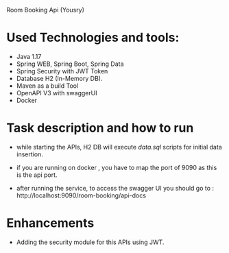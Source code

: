Room Booking Api (Yousry)

# Used Technologies and tools:

* Java 1.17
* Spring WEB, Spring Boot, Spring Data
* Spring Security with JWT Token
* Database H2 (In-Memory DB).
* Maven as a build Tool
* OpenAPI V3 with swaggerUI 
* Docker


# Task description and how to run

- while starting the APIs, H2 DB will execute *data.sql* scripts for initial data insertion.
  
- if you are running on docker , you have to map the port of 9090 as this is the api port.
  
- after running the service, to access the swagger UI you should go to :
  http://localhost:9090/room-booking/api-docs
  
# Enhancements 
  - Adding the security module for this APIs using JWT.
  
